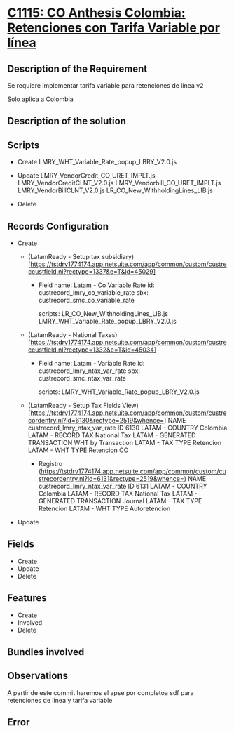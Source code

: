 # [C1115: CO Anthesis Colombia: Retenciones con Tarifa Variable por línea](https://docs.google.com/document/d/1gocg46QPqHF5Wx9ezZkpLqRAUc6ffKPTL6ICQu5C5Fk/edit)


## Description of the Requirement

Se requiere implementar tarifa variable para retenciones de linea v2

Solo aplica a Colombia

## Description of the solution

    

## Scripts
+ Create
    LMRY_WHT_Variable_Rate_popup_LBRY_V2.0.js
+ Update
    LMRY_VendorCredit_CO_URET_IMPLT.js
    LMRY_VendorCreditCLNT_V2.0.js
    LMRY_Vendorbill_CO_URET_IMPLT.js
    LMRY_VendorBillCLNT_V2.0.js
    LR_CO_New_WithholdingLines_LIB.js

    

    
+ Delete



## Records Configuration
+ Create

    + (LatamReady - Setup tax subsidiary)[https://tstdrv1774174.app.netsuite.com/app/common/custom/custreccustfield.nl?rectype=1337&e=T&id=45029]
        +   Field
            name:   Latam - Co Variable Rate
            id: custrecord_lmry_co_variable_rate  sbx: custrecord_smc_co_variable_rate  

            scripts: 
                    LR_CO_New_WithholdingLines_LIB.js
                    LMRY_WHT_Variable_Rate_popup_LBRY_V2.0.js
    + (LatamReady - National Taxes)[https://tstdrv1774174.app.netsuite.com/app/common/custom/custreccustfield.nl?rectype=1332&e=T&id=45034]
        +   Field
            name:   Latam - Variable Rate
            id:     custrecord_lmry_ntax_var_rate   sbx: custrecord_smc_ntax_var_rate

            scripts: 
                    LMRY_WHT_Variable_Rate_popup_LBRY_V2.0.js

    + (LatamReady - Setup Tax Fields View)[https://tstdrv1774174.app.netsuite.com/app/common/custom/custrecordentry.nl?id=6130&rectype=2519&whence=]
                NAME
                    custrecord_lmry_ntax_var_rate 
                ID
                    6130
                LATAM - COUNTRY
                    Colombia
                LATAM - RECORD TAX
                    National Tax
                LATAM - GENERATED TRANSACTION
                    WHT by Transaction
                LATAM - TAX TYPE
                    Retencion
                LATAM - WHT TYPE
                    Retencion CO

        + Registro (https://tstdrv1774174.app.netsuite.com/app/common/custom/custrecordentry.nl?id=6131&rectype=2519&whence=)
                NAME
                    custrecord_lmry_ntax_var_rate
                ID
                    6131
                LATAM - COUNTRY
                    Colombia
                LATAM - RECORD TAX
                    National Tax
                LATAM - GENERATED TRANSACTION
                    Journal
                LATAM - TAX TYPE
                    Retencion
                LATAM - WHT TYPE
                    Autoretencion

        
+ Update
    

## Fields
+ Create
+ Update 
+ Delete

## Features
+ Create
+ Involved
+ Delete

## Bundles involved


## Observations
 
A partir de este commit haremos el apse por completoa sdf para retenciones de linea y tarifa variable 
## Error























